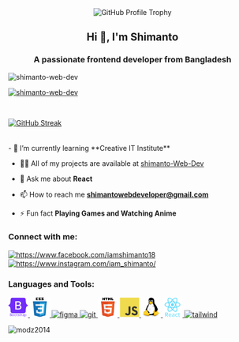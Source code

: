 

<div align="center">
  <img width="140" src="https://user-images.githubusercontent.com/6661165/91657958-61b4fd00-eb00-11ea-9def-dc7ef5367e34.png"  alt="GitHub Profile Trophy"/>
  <h2 align="center">Hi 👋, I'm Shimanto</h2>
  
</div>

<h3 align="center">A passionate frontend developer from Bangladesh</h3>

<p align="left"> <img src="https://komarev.com/ghpvc/?username=shimanto-web-dev&label=Profile%20views&color=0e75b6&style=flat" alt="shimanto-web-dev" /> </p>

<p align="left"> <a href="https://github.com/ryo-ma/github-profile-trophy"><img src="https://github-profile-trophy.vercel.app/?username=shimanto-web-dev" alt="shimanto-web-dev" /></a> </p>

<p align="center"> <a href="https://twitter.com/" target="blank"><img src="https://img.shields.io/twitter/follow/?logo=twitter&style=for-the-badge" alt="" /></a> </p>

<div align="left">
  <a href="https://git.io/streak-stats"><img src="https://github-readme-streak-stats.herokuapp.com?user=shimanto-Web-Dev&theme=dark" alt="GitHub Streak" /></a>
</div>
<br/>
<br/>

<div >
  - 🌱 I’m currently learning **Creative IT Institute**

- 👨‍💻 All of my projects are available at [shimanto-Web-Dev](https://github.com/shimanto-Web-Dev)

- 💬 Ask me about **React**

- 📫 How to reach me **shimantowebdeveloper@gmail.com**

- ⚡ Fun fact **Playing Games and Watching Anime**
</div>

<h3 align="left">Connect with me:</h3>
<p align="left">
<a href="https://www.facebook.com/iamshimanto18" target="blank"><img align="center" src="https://raw.githubusercontent.com/rahuldkjain/github-profile-readme-generator/master/src/images/icons/Social/facebook.svg" alt="https://www.facebook.com/iamshimanto18" height="30" width="40" /></a>
<a href="https://www.instagram.com/iam_shimanto/" target="blank"><img align="center" src="https://raw.githubusercontent.com/rahuldkjain/github-profile-readme-generator/master/src/images/icons/Social/instagram.svg" alt="https://www.instagram.com/iam_shimanto/" height="30" width="40" /></a>
</p>



<h3 align="left">Languages and Tools:</h3>
<p align="left"> <a href="https://getbootstrap.com" target="_blank" rel="noreferrer"> <img src="https://raw.githubusercontent.com/devicons/devicon/master/icons/bootstrap/bootstrap-plain-wordmark.svg" alt="bootstrap" width="40" height="40"/> </a> <a href="https://www.w3schools.com/css/" target="_blank" rel="noreferrer"> <img src="https://raw.githubusercontent.com/devicons/devicon/master/icons/css3/css3-original-wordmark.svg" alt="css3" width="40" height="40"/> </a> <a href="https://www.figma.com/" target="_blank" rel="noreferrer"> <img src="https://www.vectorlogo.zone/logos/figma/figma-icon.svg" alt="figma" width="40" height="40"/> </a> <a href="https://git-scm.com/" target="_blank" rel="noreferrer"> <img src="https://www.vectorlogo.zone/logos/git-scm/git-scm-icon.svg" alt="git" width="40" height="40"/> </a> <a href="https://www.w3.org/html/" target="_blank" rel="noreferrer"> <img src="https://raw.githubusercontent.com/devicons/devicon/master/icons/html5/html5-original-wordmark.svg" alt="html5" width="40" height="40"/> </a> <a href="https://developer.mozilla.org/en-US/docs/Web/JavaScript" target="_blank" rel="noreferrer"> <img src="https://raw.githubusercontent.com/devicons/devicon/master/icons/javascript/javascript-original.svg" alt="javascript" width="40" height="40"/> </a> <a href="https://www.linux.org/" target="_blank" rel="noreferrer"> <img src="https://raw.githubusercontent.com/devicons/devicon/master/icons/linux/linux-original.svg" alt="linux" width="40" height="40"/> </a> <a href="https://reactjs.org/" target="_blank" rel="noreferrer"> <img src="https://raw.githubusercontent.com/devicons/devicon/master/icons/react/react-original-wordmark.svg" alt="react" width="40" height="40"/> </a> <a href="https://tailwindcss.com/" target="_blank" rel="noreferrer"> <img src="https://www.vectorlogo.zone/logos/tailwindcss/tailwindcss-icon.svg" alt="tailwind" width="40" height="40"/> </a> </p>

<p align="left"><img src="https://github-readme-stats.vercel.app/api/top-langs?username=shimanto-Web-Dev&show_icons=true&locale=en&layout=compact&theme=transparent" alt="modz2014" /></p>

